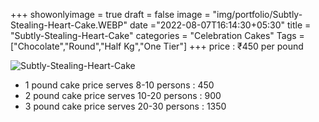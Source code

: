 +++
showonlyimage = true
draft = false
image = "img/portfolio/Subtly-Stealing-Heart-Cake.WEBP"
date ="2022-08-07T16:14:30+05:30"
title = "Subtly-Stealing-Heart-Cake"
categories = "Celebration Cakes"
Tags = ["Chocolate","Round","Half Kg","One Tier"]
+++
price : ₹450 per pound
<!--more-->
![Subtly-Stealing-Heart-Cake](/img/portfolio/Subtly-Stealing-Heart-Cake.WEBP)
* 1 pound cake price serves 8-10 persons : 450
* 2 pound cake price serves 10-20 persons : 900
* 3 pound cake price serves 20-30 persons : 1350

